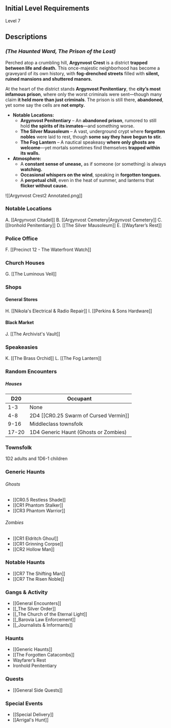 ## Initial Level Requirements
Level 7

## Descriptions
### _(The Haunted Ward, The Prison of the Lost)_

Perched atop a crumbling hill, **Argynvost Crest** is a district **trapped between life and death.** This once-majestic neighborhood has become a graveyard of its own history, with **fog-drenched streets** filled with **silent, ruined mansions and shuttered manors.**

At the heart of the district stands **Argynvost Penitentiary**, the **city’s most infamous prison**, where only the worst criminals were sent—though many claim **it held more than just criminals**. The prison is still there, **abandoned**, yet some say the cells are **not empty.**

- **Notable Locations:**
    - **Argynvost Penitentiary** – An **abandoned prison**, rumored to still hold **the spirits of its inmates**—and something worse.
    - **The Silver Mausoleum** – A vast, underground crypt where **forgotten nobles** were laid to rest, though **some say they have begun to stir.**
    - **The Fog Lantern** – A nautical speakeasy **where only ghosts are welcome**—yet mortals sometimes find themselves **trapped within its walls.**
- **Atmosphere:**
    - A **constant sense of unease,** as if someone (or something) is always **watching.**
    - **Occasional whispers on the wind**, speaking in **forgotten tongues.**
    - A **perpetual chill**, even in the heat of summer, and lanterns that **flicker without cause.**

![[Argynvost Crest2 Annotated.png]]

### Notable Locations
A. [[Argynvost Citadel]]
B. [[Argynvost Cemetery|Argynvost Cemetery]]
C. [[Ironhold Penitentiary]]
D. [[The Silver Mausoleum]]
E. [[Wayfarer’s Rest]]

### Police Office
F. [[Precinct 12 - The Waterfront Watch]]

### Church Houses
G. [[The Luminous Veil]]

### Shops
#### General Stores
H. [[Nikola's Electrical & Radio Repair]]
I. [[Perkins & Sons Hardware]]

#### Black Market
J. [[The Archivist's Vault]]

### Speakeasies
K. [[The Brass Orchid]]
L. [[The Fog Lantern]]

### Random Encounters

##### Houses

| D20   | Occupant                              |
| ----- | ------------------------------------- |
| 1-3   | None                                  |
| 4-8   | 2D4 [[CR0.25 Swarm of Cursed Vermin]] |
| 9-16  | Middleclass townsfolk                 |
| 17-20 | 1D4 Generic Haunt (Ghosts or Zombies) |
### Townsfolk
1D2 adults and 1D6-1 children

### Generic Haunts
###### Ghosts
- [[CR0.5 Restless Shade]]
- [[CR1 Phantom Stalker]]
- [[CR3 Phantom Warrior]]

###### Zombies
- [[CR1 Eldritch Ghoul]]
- [[CR1 Grinning Corpse]]
- [[CR2 Hollow Man]]

### Notable Haunts
- [[CR7 The Shifting Man]]
- [[CR7 The Risen Noble]]

### Gangs & Activity
- [[General Encounters]]
- [[_The Silver Order]]
- [[_The Church of the Eternal Light]]
- [[_Barovia Law Enforcement]]
- [[_Journalists & Informants]]

### Haunts
- [[Generic Haunts]]
- [[The Forgotten Catacombs]]
- Wayfarer’s Rest
- Ironhold Penitentiary

### Quests
- [[General Side Quests]]

### Special Events
- [[Special Delivery]]
- [[Arrigal's Hunt]]